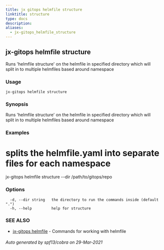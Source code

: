 ```yaml
---
title: jx gitops helmfile structure
linktitle: structure
type: docs
description: 
aliases:
  - jx-gitops_helmfile_structure
---
```


## jx-gitops helmfile structure

Runs 'helmfile structure' on the helmfile in specified directory which will split in to multiple helmfiles based around namespace

### Usage

```
jx-gitops helmfile structure
```

### Synopsis

Runs 'helmfile structure' on the helmfile in specified directory which will split in to multiple helmfiles based around namespace

### Examples

  # splits the helmfile.yaml into separate files for each namespace
  jx-gitops helmfile structure --dir /path/to/gitops/repo

### Options

```
  -d, --dir string   the directory to run the commands inside (default ".")
  -h, --help         help for structure
```

### SEE ALSO

* [jx-gitops helmfile](..)	 - Commands for working with helmfile

###### Auto generated by spf13/cobra on 29-Mar-2021
